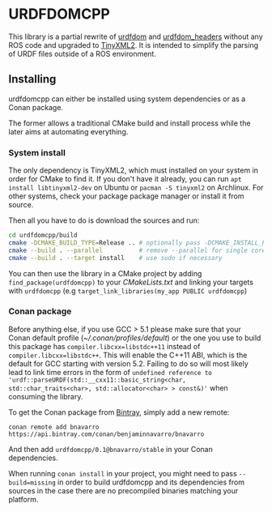 # URDFDOMCPP

This library is a partial rewrite of [urdfdom](https://github.com/ros/urdfdom) and [urdfdom_headers](https://github.com/ros/urdfdom_headers) without any ROS code and upgraded to [TinyXML2](https://github.com/leethomason/tinyxml2). It is intended to simplify the parsing of URDF files outside of a ROS environment.

## Installing

urdfdomcpp can either be installed using system dependencies or as a Conan package.

The former allows a traditional CMake build and install process while the later aims at automating everything.

### System install

The only dependency is TinyXML2, which must installed on your system in order for CMake to find it. If you don't have it already, you can run `apt install libtinyxml2-dev` on Ubuntu or `pacman -S tinyxml2` on Archlinux. For other systems, check your package package manager or install it from source.

Then all you have to do is download the sources and run:
```bash
cd urdfdomcpp/build
cmake -DCMAKE_BUILD_TYPE=Release .. # optionally pass -DCMAKE_INSTALL_PREFIX=/your/install/path
cmake --build . --parallel          # remove --parallel for single core compilation
cmake --build . --target install    # use sudo if necessary
```

You can then use the library in a CMake project by adding `find_package(urdfdomcpp)` to your *CMakeLists.txt* and linking your targets with `urdfdomcpp` (e.g `target_link_libraries(my_app PUBLIC urdfdomcpp`)

### Conan package

Before anything else, if you use GCC > 5.1 please make sure that your Conan default profile (*~/.conan/profiles/default*) or the one you use to build this package has `compiler.libcxx=libstdc++11` instead of `compiler.libcxx=libstdc++`. This will enable the C++11 ABI, which is the default for GCC starting with version 5.2. Failing to do so will most likely lead to link time errors in the form of `undefined reference to 'urdf::parseURDF(std::__cxx11::basic_string<char, std::char_traits<char>, std::allocator<char> > const&)'` when consuming the library.


To get the Conan package from [Bintray](https://bintray.com/benjaminnavarro/bnavarro/urdfdomcpp%3Abnavarro), simply add a new remote:
```
conan remote add bnavarro https://api.bintray.com/conan/benjaminnavarro/bnavarro
```
And then add `urdfdomcpp/0.1@bnavarro/stable` in your Conan dependencies.

When running `conan install` in your project, you might need to pass `--build=missing` in order to build urdfdomcpp and its dependencies from sources in the case there are no precompiled binaries matching your platform.
